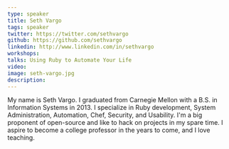 ```yaml
---
type: speaker
title: Seth Vargo
tags: speaker
twitter: https://twitter.com/sethvargo
github: https://github.com/sethvargo
linkedin: http://www.linkedin.com/in/sethvargo
workshops:
talks: Using Ruby to Automate Your Life
video: 
image: seth-vargo.jpg
description: 
---
```


My name is Seth Vargo. I graduated from Carnegie Mellon with a B.S. in Information Systems in 2013. I specialize in Ruby development, System Administration, Automation, Chef, Security, and Usability. I'm a big proponent of open-source and like to hack on projects in my spare time.
I aspire to become a college professor in the years to come, and I love teaching.